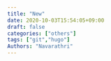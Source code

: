 ```yaml
---
title: "New"
date: 2020-10-03T15:54:05+09:00
draft: false
categories: ["others"]
tags: ["git","hugo"]
Authors: "Navarathri"
---
```

